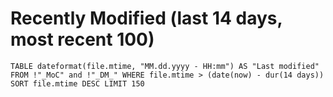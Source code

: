 # Recently Modified (last 14 days, most recent 100)

```dataview 
TABLE dateformat(file.mtime, "MM.dd.yyyy - HH:mm") AS "Last modified" FROM !"_MoC" and !"_DM_" WHERE file.mtime > (date(now) - dur(14 days)) SORT file.mtime DESC LIMIT 150
```
